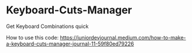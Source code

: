 # Keyboard-Cuts-Manager
Get Keyboard Combinations quick


How to use this code: https://juniordevjournal.medium.com/how-to-make-a-keyboard-cuts-manager-journal-11-59f80ed79226
